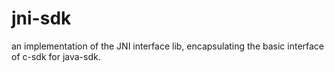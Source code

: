 # jni-sdk
an implementation of the JNI interface lib, encapsulating the basic interface of c-sdk for java-sdk.
